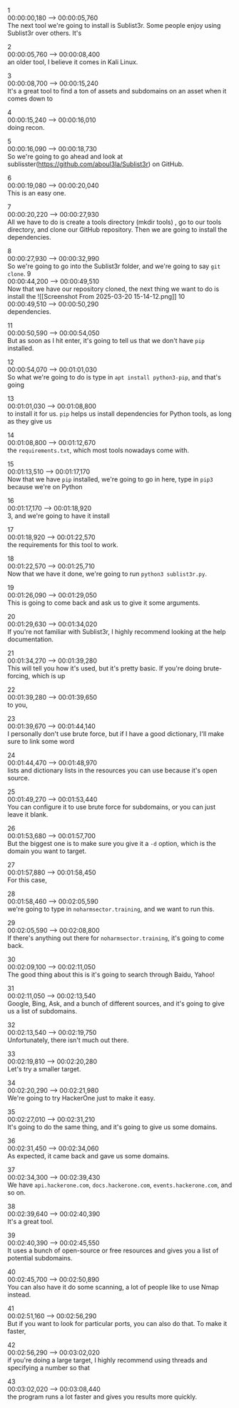 


1  
00:00:00,180 --> 00:00:05,760  
The next tool we're going to install is Sublist3r. Some people enjoy using Sublist3r over others. It's

2  
00:00:05,760 --> 00:00:08,400  
an older tool, I believe it comes in Kali Linux.

3  
00:00:08,700 --> 00:00:15,240  
It's a great tool to find a ton of assets and subdomains on an asset when it comes down to

4  
00:00:15,240 --> 00:00:16,010  
doing recon.

5  
00:00:16,090 --> 00:00:18,730  
So we're going to go ahead and look at sublisster(https://github.com/aboul3la/Sublist3r) on GitHub.

6  
00:00:19,080 --> 00:00:20,040  
This is an easy one.

7  
00:00:20,220 --> 00:00:27,930  
All we have to do is create a tools directory (mkdir tools) , go to our tools directory, and clone our GitHub repository. Then we are going to install the dependencies.

8  
00:00:27,930 --> 00:00:32,990  
So we're going to go into the Sublist3r folder, and we're going to say `git clone`.
9  
00:00:44,200 --> 00:00:49,510  
Now that we have our repository cloned, the next thing we want to do is install the
![[Screenshot From 2025-03-20 15-14-12.png]]
10  
00:00:49,510 --> 00:00:50,290  
dependencies.

11  
00:00:50,590 --> 00:00:54,050  
But as soon as I hit enter, it's going to tell us that we don't have `pip` installed.

12  
00:00:54,070 --> 00:01:01,030  
So what we're going to do is type in `apt install python3-pip`, and that's going

13  
00:01:01,030 --> 00:01:08,800  
to install it for us. `pip` helps us install dependencies for Python tools, as long as they give us

14  
00:01:08,800 --> 00:01:12,670  
the `requirements.txt`, which most tools nowadays come with.

15  
00:01:13,510 --> 00:01:17,170  
Now that we have `pip` installed, we're going to go in here, type in `pip3` because we're on Python

16  
00:01:17,170 --> 00:01:18,920  
3, and we're going to have it install

17  
00:01:18,920 --> 00:01:22,570  
the requirements for this tool to work.

18  
00:01:22,570 --> 00:01:25,710  
Now that we have it done, we're going to run `python3 sublist3r.py`.

19  
00:01:26,090 --> 00:01:29,050  
This is going to come back and ask us to give it some arguments.

20  
00:01:29,630 --> 00:01:34,020  
If you're not familiar with Sublist3r, I highly recommend looking at the help documentation.

21  
00:01:34,270 --> 00:01:39,280  
This will tell you how it's used, but it's pretty basic. If you're doing brute-forcing, which is up

22  
00:01:39,280 --> 00:01:39,650  
to you,

23  
00:01:39,670 --> 00:01:44,140  
I personally don't use brute force, but if I have a good dictionary, I'll make sure to link some word

24  
00:01:44,470 --> 00:01:48,970  
lists and dictionary lists in the resources you can use because it's open source.

25  
00:01:49,270 --> 00:01:53,440  
You can configure it to use brute force for subdomains, or you can just leave it blank.

26  
00:01:53,680 --> 00:01:57,700  
But the biggest one is to make sure you give it a `-d` option, which is the domain you want to target.

27  
00:01:57,880 --> 00:01:58,450  
For this case,

28  
00:01:58,460 --> 00:02:05,590  
we're going to type in `noharmsector.training`, and we want to run this.

29  
00:02:05,590 --> 00:02:08,800  
If there's anything out there for `noharmsector.training`, it's going to come back.

30  
00:02:09,100 --> 00:02:11,050  
The good thing about this is it's going to search through Baidu, Yahoo!

31  
00:02:11,050 --> 00:02:13,540  
Google, Bing, Ask, and a bunch of different sources, and it's going to give us a list of subdomains.

32  
00:02:13,540 --> 00:02:19,750  
Unfortunately, there isn't much out there.

33  
00:02:19,810 --> 00:02:20,280  
Let's try a smaller target.

34  
00:02:20,290 --> 00:02:21,980  
We're going to try HackerOne just to make it easy.

35  
00:02:27,010 --> 00:02:31,210  
It's going to do the same thing, and it's going to give us some domains.

36  
00:02:31,450 --> 00:02:34,060  
As expected, it came back and gave us some domains.

37  
00:02:34,300 --> 00:02:39,430  
We have `api.hackerone.com`, `docs.hackerone.com`, `events.hackerone.com`, and so on.

38  
00:02:39,640 --> 00:02:40,390  
It's a great tool.

39  
00:02:40,390 --> 00:02:45,550  
It uses a bunch of open-source or free resources and gives you a list of potential subdomains.

40  
00:02:45,700 --> 00:02:50,890  
You can also have it do some scanning, a lot of people like to use Nmap instead.

41  
00:02:51,160 --> 00:02:56,290  
But if you want to look for particular ports, you can also do that. To make it faster,

42  
00:02:56,290 --> 00:03:02,020  
if you're doing a large target, I highly recommend using threads and specifying a number so that

43  
00:03:02,020 --> 00:03:08,440  
the program runs a lot faster and gives you results more quickly.

